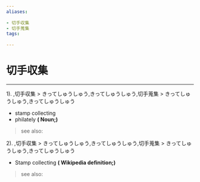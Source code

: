```yaml
---
aliases:
    
- 切手収集
- 切手蒐集
tags:
    
---
```


# 切手収集
---
1).
,切手収集 > きってしゅうしゅう,きってしゅうしゅう,切手蒐集 > きってしゅうしゅう,きってしゅうしゅう

- stamp collecting
- philately
**( Noun;)**
> see also: 
            
2).
,切手収集 > きってしゅうしゅう,きってしゅうしゅう,切手蒐集 > きってしゅうしゅう,きってしゅうしゅう

- Stamp collecting
**( Wikipedia definition;)**
> see also: 
            